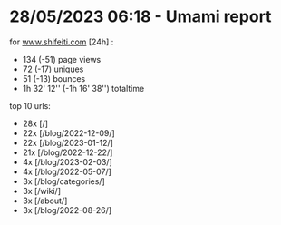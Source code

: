 # 28/05/2023 06:18 - Umami report
for www.shifeiti.com [24h] :

 - 134 (-51) page views
 - 72 (-17) uniques
 - 51 (-13) bounces
 - 1h 32' 12'' (-1h 16' 38'') totaltime


top 10 urls:
 - 28x [/]
 - 22x [/blog/2022-12-09/]
 - 22x [/blog/2023-01-12/]
 - 21x [/blog/2022-12-22/]
 - 4x [/blog/2023-02-03/]
 - 4x [/blog/2022-05-07/]
 - 3x [/blog/categories/]
 - 3x [/wiki/]
 - 3x [/about/]
 - 3x [/blog/2022-08-26/]


